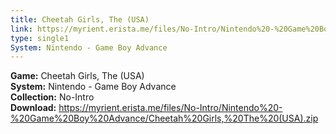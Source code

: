 ```yaml
---
title: Cheetah Girls, The (USA)
link: https://myrient.erista.me/files/No-Intro/Nintendo%20-%20Game%20Boy%20Advance/Cheetah%20Girls,%20The%20(USA).zip
type: single1
System: Nintendo - Game Boy Advance
---
```

<b>Game:</b> Cheetah Girls, The (USA)<br>
<b>System:</b> Nintendo - Game Boy Advance<br>
<b>Collection:</b> No-Intro<br>
<b>Download:</b> https://myrient.erista.me/files/No-Intro/Nintendo%20-%20Game%20Boy%20Advance/Cheetah%20Girls,%20The%20(USA).zip